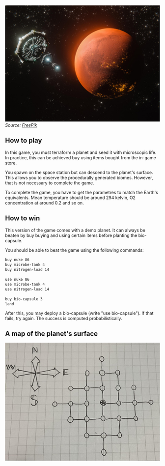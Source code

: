 ![](planet_pic.jpg)
*Source: [FreePik](https://www.freepik.com/free-photo/3d-rendering-planet-mars-broadband-internet-system-meet-needs-consumers_29006459.htm#fromView=search&page=1&position=12&uuid=1755c36c-3d54-4f02-8219-3fbdba15837c)*
## How to play

In this game, you must terraform a planet and seed it with microscopic life. In practice, this can be achieved buy using items bought from the in-game store.

You spawn on the space station but can descend to the planet's surface. This allows you to observe the procedurally generated biomes. However, that is not necessary to complete the game. 

To complete the game, you have to get the parametres to match the Earth's equivalents. Mean temperature should be around 294 kelvin, O2 concentration at around 0.2 and so on. 

## How to win

This version of the game comes with a demo planet. It can always be beaten by buy buying and using certain items before planting the bio-capsule. 

You should be able to beat the game using the following commands:

```
buy nuke 86
buy microbe-tank 4
buy nitrogen-load 14

use nuke 86
use microbe-tank 4
use nitrogen-load 14

buy bio-capsule 3
land
```

After this, you may deploy a bio-capsule (write "use bio-capsule"). If that fails, try again. The success is computed probabilistically.

## A map of the planet's surface

![](planet_map.jpg)
